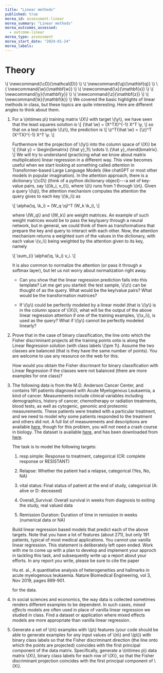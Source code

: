 ```yaml
---
title: "Linear methods"
published: true
morea_id: assessment-linear
morea_summary: "Linear methods"
morea_outcomes_assessed:
  - outcome-linear
morea_type: assessment
morea_start_date: "2024-01-24"
morea_labels:
---
```


# Theory
\\( \newcommand{\cD}{\mathcal{D}} \\)
\\( \newcommand{\q}{\mathbf{q}} \\)
\\( \newcommand{\w}{\mathbf{w}} \\)
\\( \newcommand{\x}{\mathbf{x}} \\)
\\( \newcommand{\y}{\mathbf{y}} \\)
\\( \newcommand{\z}{\mathbf{z}} \\)
\\( \newcommand{\k}{\mathbf{k}} \\)
We covered the basic highlights of linear methods in class, but these
topics are quite interesting. Here are different angles to think about them.

1. For a \\(n\times p\\) training matrix \\(X\\) with target \\(\y\\),
   we have seen that the least squares solution is \\[ {\hat \w} =
   (X^TX)^{-1} X^T \y, \\] so that on a test example \\(\z\\), the
   prediction is \\[ \z^T{\hat \w} = {\z}^T (X^TX)^{-1} X^T \y. \\]

   Furthermore let the projection of \\(\y\\) into the column space of
   \\(X\\) be \\[ {\hat y} = \begin{bmatrix} {\hat y}_1\\\\ \vdots
   \\\\ {\hat y}_n\end{bmatrix}. \\] We will try to understand
   (practicing what we know about matrix multiplication) linear
   regression in a different way. This view becomes useful when we
   start looking at something called _attention_ in Transformer-based
   Large Language Models (like chatGPT or most other models in popular
   imagination).  In the attention approach,
   there is a dictionary \\(\cD\\) (think of a python dictionary
   object)---a set of key-value pairs, say \\((\k_i, v_i)\\), where
   \\(i\\) runs from 1 through \\(n\\). Given a query \\(\q\\), the
   attention mechanism computes the attention the query gives to each
   key \\(\k_i\\) as

   \\[ \alpha(\q, \k_i) = (W_q \q)^T (W_k \k_i), \\]

   where \\(W_q\\) and \\(W_k\\) are weight matrices. An example of such
   weight matrices would be to pass the key/query through a
   neural network, but in general, we could think of them as 
   transformations that prepare the key and query to interact with each
   other. Now, the attention mechanism returns a weighted sum of the
   values in the dictionary, with each value \\(v_i\\) being weighted
   by the attention given to its key, namely

   \\[ \sum_{i} \alpha(\q, \k_i) v_i. \\]

   It is also common to normalize the attention (or pass it through a
   softmax layer), but let us not worry about normalization right
   away.

    * Can you show that the linear regression prediction falls into
  	  this template? Let me get you started: the test sample, \\(\z\\) can
  	  be thought of as the query. What would be the key/value pairs?
  	  What would be the transformation matrices?

    * If \\(\y\\) could be perfectly modeled by a linear model (that
  	  is \\(\y\\) is in the column space of \\(X\\)), what will be the
  	  output of the above linear regression attention if one
  	  of the training examples, \\(\x_i\\), is used as the query? What
  	  if \\(\y\\) cannot be perfectly modeled linearly?

2. Prove that in the case of binary classification, the line onto
   which the Fisher discriminant projects all the training points onto
   is along the Linear Regression solution (with class labels \\(\pm
   1\\). Assume the two classes are balanced (that is they have the
   same number of points).  You are welcome to use any resource on the
   web for this.

   How would you obtain the Fisher discrimant for binary
   classification with Linear Regression if the classes were not
   balanced (there are more examples for one class)?

3. The following data is from the M.D. Anderson Cancer Center, and
   contains 191 patients diagnosed with Acute Myelogenous Leukaemia, a
   kind of cancer. Measurements include clinical variables including
   demographics, history of cancer, chemotherapy or radiation
   treatments, blood tests, as well as cytogenic, genomic and
   proteomic measurements.  These patients were treated with a
   particular treatment, and we need to model why some patients
   responded to the treatment and others did not.  A full list of
   measurements and descriptions are available
   [here](https://www.synapse.org/#!Synapse:syn2455683/wiki/64621),
   though for this problem, you will not need a crash course in
   biology.  The dataset is available
   [here](https://uhm-descartes.github.io/ee445/morea/linear-regression/trainingData-release.csv),
   and has been downloaded from
   [here](https://www.synapse.org/#!Synapse:syn2488690).

   The task is to model the following targets:

      1. resp.simple: Response to treatment, categorical (CR: complete
	   response or RESISTANT)
  
      2. Relapse: Whether the patient had a relapse, categorical (Yes, No, NA)

	  3. vital status: Final status of patient at the end of study,
	   categorical (A: alive or D: deceased)

	  4. Overall_Survival: Overall survival in weeks from diagnosis to
	   exiting the study, real valued data

	  5. Remission Duration: Duration of time in remission in weeks
	   (numerical data or NA)
 
   Build linear regression based models that predict each of the above
   targets. Note that you have a lot of features (about 271), but only
   191 patients, typical of most medical applications. You cannot use
   vanilla linear regression. This statement is deliberately left open
   ended. Work with me to come up with a plan to develop and implement
   your approch in tackling this task, and subsequently write up a
   report about your efforts. In any report you write, please be sure
   to cite the paper

    Hu et. al., A quantitative analysis of heterogeneities and
    hallmarks in acute myelogenous leukaemia. Nature Biomedical
    Engineering, vol 3, Nov 2019, pages 889-901.

    for the data.

4. In social sciences and economics, the way data is collected
    sometimes renders different examples to be dependent. In such
    cases, _mixed effects_ models are often used in place of vanilla
    linear regression we studied in class. Find a dataset or
    application where mixed effects models are more appropriate than
    vanilla linear regression.


5. Generate a set of \\(n\\) examples with \\(p\\) features (your code
   should be able to generate examples for any input values of \\(n\\)
   and \\(p\\)) with binary class labels so that the Fisher
   discriminant direction (the line onto which the points are
   projected) coincides with the first principal component of the data
   matrix. Specifically, generate a \\(n\times p\\) data matrix
   \\(X\\), binary class labels for each row of \\(X\\), so that the
   Fisher discriminant projection coincides with the first principal
   component of \\(X\\).
   
